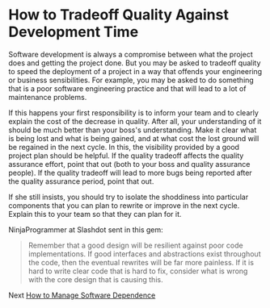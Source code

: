 # How to Tradeoff Quality Against Development Time
[//]: # (Version:1.0.0)
Software development is always a compromise between what the project does and getting the project done. But you may be asked to tradeoff quality to speed the deployment of a project in a way that offends your engineering or business sensibilities. For example, you may be asked to do something that is a poor software engineering practice and that will lead to a lot of maintenance problems.

If this happens your first responsibility is to inform your team and to clearly explain the cost of the decrease in quality. After all, your understanding of it should be much better than your boss's understanding. Make it clear what is being lost and what is being gained, and at what cost the lost ground will be regained in the next cycle. In this, the visibility provided by a good project plan should be helpful. If the quality tradeoff affects the quality assurance effort, point that out (both to your boss and quality assurance people). If the quality tradeoff will lead to more bugs being reported after the quality assurance period, point that out.

If she still insists, you should try to isolate the shoddiness into particular components that you can plan to rewrite or improve in the next cycle. Explain this to your team so that they can plan for it.

NinjaProgrammer at Slashdot sent in this gem:

> Remember that a good design will be resilient against poor code implementations. If good interfaces and abstractions exist throughout the code, then the eventual rewrites will be far more painless. If it is hard to write clear code that is hard to fix, consider what is wrong with the core design that is causing this.

Next [How to Manage Software Dependence](02-How%20to%20Manage%20Software%20System%20Dependence.md)
